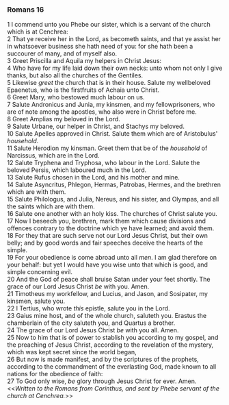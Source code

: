 ### Romans 16

1 I commend unto you Phebe our sister, which is a servant of the church which is at Cenchrea:  
2 That ye receive her in the Lord, as becometh saints, and that ye assist her in whatsoever business she hath need of you: for she hath been a succourer of many, and of myself also.  
3 Greet Priscilla and Aquila my helpers in Christ Jesus:  
4 Who have for my life laid down their own necks: unto whom not only I give thanks, but also all the churches of the Gentiles.  
5 Likewise *greet* the church that is in their house. Salute my wellbeloved Epaenetus, who is the firstfruits of Achaia unto Christ.  
6 Greet Mary, who bestowed much labour on us.  
7 Salute Andronicus and Junia, my kinsmen, and my fellowprisoners, who are of note among the apostles, who also were in Christ before me.  
8 Greet Amplias my beloved in the Lord.  
9 Salute Urbane, our helper in Christ, and Stachys my beloved.  
10 Salute Apelles approved in Christ. Salute them which are of Aristobulus' *household*.  
11 Salute Herodion my kinsman. Greet them that be of the *household* of Narcissus, which are in the Lord.  
12 Salute Tryphena and Tryphosa, who labour in the Lord. Salute the beloved Persis, which laboured much in the Lord.  
13 Salute Rufus chosen in the Lord, and his mother and mine.  
14 Salute Asyncritus, Phlegon, Hermas, Patrobas, Hermes, and the brethren which are with them.  
15 Salute Philologus, and Julia, Nereus, and his sister, and Olympas, and all the saints which are with them.  
16 Salute one another with an holy kiss. The churches of Christ salute you.  
17 Now I beseech you, brethren, mark them which cause divisions and offences contrary to the doctrine which ye have learned; and avoid them.  
18 For they that are such serve not our Lord Jesus Christ, but their own belly; and by good words and fair speeches deceive the hearts of the simple.  
19 For your obedience is come abroad unto all *men*. I am glad therefore on your behalf: but yet I would have you wise unto that which is good, and simple concerning evil.  
20 And the God of peace shall bruise Satan under your feet shortly. The grace of our Lord Jesus Christ *be* with you. Amen.  
21 Timotheus my workfellow, and Lucius, and Jason, and Sosipater, my kinsmen, salute you.  
22 I Tertius, who wrote *this* epistle, salute you in the Lord.  
23 Gaius mine host, and of the whole church, saluteth you. Erastus the chamberlain of the city saluteth you, and Quartus a brother.  
24 The grace of our Lord Jesus Christ *be* with you all. Amen.  
25 Now to him that is of power to stablish you according to my gospel, and the preaching of Jesus Christ, according to the revelation of the mystery, which was kept secret since the world began,  
26 But now is made manifest, and by the scriptures of the prophets, according to the commandment of the everlasting God, made known to all nations for the obedience of faith:  
27 To God only wise, *be* glory through Jesus Christ for ever. Amen. <<*Written to the Romans from Corinthus, *and sent* by Phebe servant of the church at Cenchrea.*>>  
